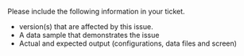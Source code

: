 Please include the following information in your ticket.

- version(s) that are affected by this issue.
- A data sample that demonstrates the issue
- Actual and expected output (configurations, data files and screen)

